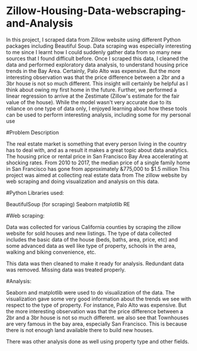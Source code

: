 # Zillow-Housing-Data-webscraping-and-Analysis 


In this project, I scraped data from Zillow website using different Python packages including Beautiful Soup. Data scraping was especially interesting to me since I learnt how I could suddenly gather data from so many new sources that I found difficult before. Once I scraped this data, I cleaned the data and performed exploratory data analysis, to understand housing price trends in the Bay Area. Certainly, Palo Alto was expensive. But the more interesting observation was that the price difference between a 2br and a 3br house is not so much different. This insight will certainly be helpful as I think about owing my first home in the future. Further, we performed a linear regression to arrive at the Zestimate (Zillow's estimate for the fair value of the house). While the model wasn't very accurate due to its reliance on one type of data only, I enjoyed learning about how these tools can be used to perform interesting analysis, including some for my personal use

#Problem Description


The real estate market is something that every person living in the country has to deal with, and as a result it makes a great topic about data analytics. The housing price or rental price in San Francisco Bay Area accelerating at shocking rates. From 2010 to 2017, the median price of a single family home in San Francisco has gone from approximately &775,000 to $1.5 million
This project was aimed at collecting real estate data from The zillow website by web scraping and doing visualization and analysis on this data.

#Python Libraries used:

 BeautifulSoup (for scraping)
 Seaborn
 matplotlib
 RE

#Web scraping:

Data was collected for various California counties by scraping the zillow website for sold houses and new listings. The type of data collected includes the basic data of the house (beds, baths, area, price, etc) and some advanced data as well like type of property, schools in the area, walking and biking convenience, etc.

This data was then cleaned to make it ready for analysis. Redundant data was removed. Missing data was treated properly.

#Analysis:

Seaborn and matplotlib were used to do visualization of the data. The visualization gave some very good information about the trends we see with respect to the type of property. For instance, Palo Alto was expensive. But the more interesting observation was that the price difference between a 2br and a 3br house is not so much different. we also see that Townhouses are very famous in the bay area, especially San Francisco. This is because there is not enough land available there to build new houses.

There was other analysis done as well using property type and other fields.



